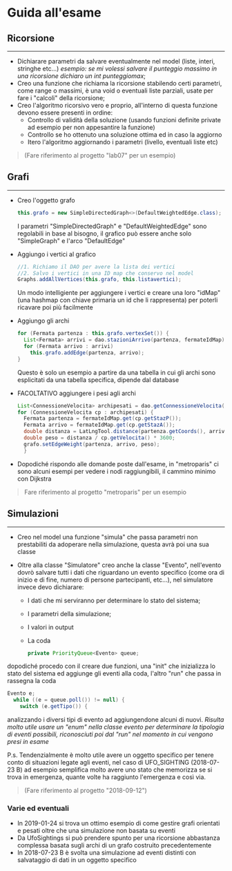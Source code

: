 # Guida all'esame

## Ricorsione

---

- Dichiarare parametri da salvare eventualmente nel model (liste, interi, stringhe etc...) _esempio: se mi volessi salvare il punteggio massimo in una ricorsione dichiaro un int punteggiomax_;
- Creo una funzione che richiama la ricorsione stabilendo certi parametri, come range o massimi, è una void o eventuali liste parziali, usate per fare i "calcoli" della ricorsione;
- Creo l'algoritmo ricorsivo vero e proprio, all'interno di questa funzione devono essere presenti in ordine:
  - Controllo di validità della soluzione (usando funzioni definite private ad esempio per non appesantire la funzione)
  - Controllo se ho ottenuto una soluzione ottima ed in caso la aggiorno
  - Itero l'algoritmo aggiornando i parametri (livello, eventuali liste etc)

> (Fare riferimento al progetto "lab07" per un esempio)

## Grafi

---

- Creo l'oggetto grafo

  ```java
  this.grafo = new SimpleDirectedGraph<>(DefaultWeightedEdge.class);
  ```

  I parametri "SimpleDirectedGraph" e "DefaultWeightedEdge" sono regolabili in base al bisogno, il grafico può essere anche solo "SimpleGraph" e l'arco "DefaultEdge"

- Aggiungo i vertici al grafico

  ```java
  //1. Richiamo il DAO per avere la lista dei vertici
  //2. Salvo i vertici in una ID map che conservo nel model
  Graphs.addAllVertices(this.grafo, this.listavertici);
  ```

  Un modo intelligiente per aggiungere i vertici e creare una loro "idMap" (una hashmap con chiave primaria un id che li rappresenta) per poterli ricavare poi più facilmente

- Aggiungo gli archi

  ```java
  for (Fermata partenza : this.grafo.vertexSet()) {
    List<Fermata> arrivi = dao.stazioniArrivo(partenza, fermateIdMap);
    for (Fermata arrivo : arrivi)
      this.grafo.addEdge(partenza, arrivo);
  }
  ```

  Questo è solo un esempio a partire da una tabella in cui gli archi sono esplicitati da una tabella specifica, dipende dal database

- FACOLTATIVO aggiungere i pesi agli archi

  ```java
  List<ConnessioneVelocita> archipesati = dao.getConnessioneVelocita(); //Creo una lista con oggetti che associano un arco al suo peso, può essere fatta in vari modi
  for (ConnessioneVelocita cp : archipesati) {
    Fermata partenza = fermateIdMap.get(cp.getStazP());
    Fermata arrivo = fermateIdMap.get(cp.getStazA());
    double distanza = LatLngTool.distance(partenza.getCoords(), arrivo.getCoords(), LengthUnit.KILOMETER);
    double peso = distanza / cp.getVelocita() * 3600;
    grafo.setEdgeWeight(partenza, arrivo, peso);
    }
  ```

- Dopodiché rispondo alle domande poste dall'esame, in "metroparis" ci sono alcuni esempi per vedere i nodi raggiungibili, il cammino minimo con Dijkstra

> Fare riferimento al progetto "metroparis" per un esempio

## Simulazioni

---

- Creo nel model una funzione "simula" che passa parametri non prestabiliti da adoperare nella simulazione, questa avrà poi una sua classe
- Oltre alla classe "Simulatore" creo anche la classe "Evento", nell'evento dovrò salvare tutti i dati che riguardano un evento specifico (come ora di inizio e di fine, numero di persone partecipanti, etc...), nel simulatore invece devo dichiarare:

  - I dati che mi serviranno per determinare lo stato del sistema;
  - I parametri della simulazione;
  - I valori in output
  - La coda

    ```java
    private PriorityQueue<Evento> queue;
    ```

dopodiché procedo con il creare due funzioni, una "init" che inizializza lo stato del sistema ed aggiunge gli eventi alla coda, l'altro "run" che passa in rassegna la coda

```java
Evento e;
  while ((e = queue.poll()) != null) {
    switch (e.getTipo()) {
```

analizzando i diversi tipi di evento ad aggiungendone alcuni di nuovi.
_Risulta molto utile usare un "enum" nella classe evento per determinare la tipologia di eventi possibili, riconosciuti poi dal "run" nel momento in cui vengono presi in esame_

P.s. Tendenzialmente è molto utile avere un oggetto specifico per tenere conto di situazioni legate agli eventi, nel caso di UFO_SIGHTING (2018-07-23 B) ad esempio semplifica molto avere uno stato che memorizza se si trova in emergenza, quante volte ha raggiunto l'emergenza e così via.

> (Fare riferimento al progetto "2018-09-12")

### Varie ed eventuali

- In 2019-01-24 si trova un ottimo esempio di come gestire grafi orientati e pesati oltre che una simulazione non basata su eventi
- Da UfoSightings si può prendere spunto per una ricorsione abbastanza complessa basata sugli archi di un grafo costruito precedentemente
- In 2018-07-23 B è svolta una simulazione ad eventi distinti con salvataggio di dati in un oggetto specifico

